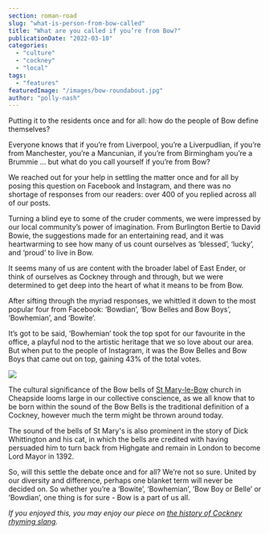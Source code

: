 ```yaml
---
section: roman-road
slug: "what-is-person-from-bow-called"
title: "What are you called if you’re from Bow?"
publicationDate: "2022-03-10"
categories: 
  - "culture"
  - "cockney"
  - "local"
tags: 
  - "features"
featuredImage: "/images/bow-roundabout.jpg"
author: "polly-nash"
---
```


Putting it to the residents once and for all: how do the people of Bow define themselves?

Everyone knows that if you’re from Liverpool, you’re a Liverpudlian, if you’re from Manchester, you’re a Mancunian, if you’re from Birmingham you’re a Brummie … but what do you call yourself if you’re from Bow? 

We reached out for your help in settling the matter once and for all by posing this question on Facebook and Instagram, and there was no shortage of responses from our readers: over 400 of you replied across all of our posts. 

Turning a blind eye to some of the cruder comments, we were impressed by our local community’s power of imagination. From Burlington Bertie to David Bowie, the suggestions made for an entertaining read, and it was heartwarming to see how many of us count ourselves as ‘blessed’, ‘lucky’, and ‘proud’ to live in Bow. 

It seems many of us are content with the broader label of East Ender, or think of ourselves as Cockney through and through, but we were determined to get deep into the heart of what it means to be from Bow. 

After sifting through the myriad responses, we whittled it down to the most popular four from Facebook: ‘Bowdian’, ‘Bow Belles and Bow Boys’, ‘Bowhemian’, and ‘Bowite’. 

It’s got to be said, ‘Bowhemian’ took the top spot for our favourite in the office, a playful nod to the artistic heritage that we so love about our area. But when put to the people of Instagram, it was the Bow Belles and Bow Boys that came out on top, gaining 43% of the total votes. 

![](https://lh3.googleusercontent.com/ltL-n3wb9RN715VHkdrwY3C9FWNKwHgaBqnTh4PBUEK8PjpXU1Xb48iNdvIrU4mZVMkHrfwzIx83tdMkUqJKxZdrCiQQjPRXbU8fS6dBV9ppR97tnJaIcKuSKhgy1TmhDvR5TnM)

The cultural significance of the Bow bells of [St Mary-le-Bow](https://www.stmarylebow.org.uk/) church in Cheapside looms large in our collective conscience, as we all know that to be born within the sound of the Bow Bells is the traditional definition of a Cockney, however much the term might be thrown around today. 

The sound of the bells of St Mary's is also prominent in the story of Dick Whittington and his cat, in which the bells are credited with having persuaded him to turn back from Highgate and remain in London to become Lord Mayor in 1392. 

So, will this settle the debate once and for all? We’re not so sure. United by our diversity and difference, perhaps one blanket term will never be decided on. So whether you’re a ‘Bowite’, ‘Bowhemian’, ‘Bow Boy or Belle’ or ‘Bowdian’, one thing is for sure - Bow is a part of us all. 

_If you enjoyed this, you may enjoy our piece on [the history of Cockney rhyming slang](https://romanroadlondon.com/cockney-rhyming-slang-history/)._


